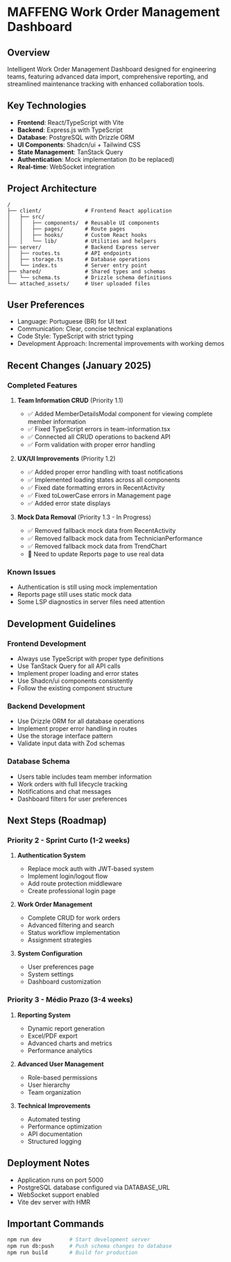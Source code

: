 # MAFFENG Work Order Management Dashboard

## Overview
Intelligent Work Order Management Dashboard designed for engineering teams, featuring advanced data import, comprehensive reporting, and streamlined maintenance tracking with enhanced collaboration tools.

## Key Technologies
- **Frontend**: React/TypeScript with Vite
- **Backend**: Express.js with TypeScript
- **Database**: PostgreSQL with Drizzle ORM
- **UI Components**: Shadcn/ui + Tailwind CSS
- **State Management**: TanStack Query
- **Authentication**: Mock implementation (to be replaced)
- **Real-time**: WebSocket integration

## Project Architecture
```
/
├── client/              # Frontend React application
│   ├── src/
│   │   ├── components/  # Reusable UI components
│   │   ├── pages/       # Route pages
│   │   ├── hooks/       # Custom React hooks
│   │   └── lib/         # Utilities and helpers
├── server/              # Backend Express server
│   ├── routes.ts        # API endpoints
│   ├── storage.ts       # Database operations
│   └── index.ts         # Server entry point
├── shared/              # Shared types and schemas
│   └── schema.ts        # Drizzle schema definitions
└── attached_assets/     # User uploaded files

```

## User Preferences
- Language: Portuguese (BR) for UI text
- Communication: Clear, concise technical explanations
- Code Style: TypeScript with strict typing
- Development Approach: Incremental improvements with working demos

## Recent Changes (January 2025)

### Completed Features
1. **Team Information CRUD** (Priority 1.1)
   - ✅ Added MemberDetailsModal component for viewing complete member information
   - ✅ Fixed TypeScript errors in team-information.tsx
   - ✅ Connected all CRUD operations to backend API
   - ✅ Form validation with proper error handling

2. **UX/UI Improvements** (Priority 1.2) 
   - ✅ Added proper error handling with toast notifications
   - ✅ Implemented loading states across all components
   - ✅ Fixed date formatting errors in RecentActivity
   - ✅ Fixed toLowerCase errors in Management page
   - ✅ Added error state displays

3. **Mock Data Removal** (Priority 1.3 - In Progress)
   - ✅ Removed fallback mock data from RecentActivity
   - ✅ Removed fallback mock data from TechnicianPerformance  
   - ✅ Removed fallback mock data from TrendChart
   - 🔄 Need to update Reports page to use real data

### Known Issues
- Authentication is still using mock implementation
- Reports page still uses static mock data
- Some LSP diagnostics in server files need attention

## Development Guidelines

### Frontend Development
- Always use TypeScript with proper type definitions
- Use TanStack Query for all API calls
- Implement proper loading and error states
- Use Shadcn/ui components consistently
- Follow the existing component structure

### Backend Development
- Use Drizzle ORM for all database operations
- Implement proper error handling in routes
- Use the storage interface pattern
- Validate input data with Zod schemas

### Database Schema
- Users table includes team member information
- Work orders with full lifecycle tracking
- Notifications and chat messages
- Dashboard filters for user preferences

## Next Steps (Roadmap)

### Priority 2 - Sprint Curto (1-2 weeks)
1. **Authentication System**
   - Replace mock auth with JWT-based system
   - Implement login/logout flow
   - Add route protection middleware
   - Create professional login page

2. **Work Order Management**
   - Complete CRUD for work orders
   - Advanced filtering and search
   - Status workflow implementation
   - Assignment strategies

3. **System Configuration**
   - User preferences page
   - System settings
   - Dashboard customization

### Priority 3 - Médio Prazo (3-4 weeks)
1. **Reporting System**
   - Dynamic report generation
   - Excel/PDF export
   - Advanced charts and metrics
   - Performance analytics

2. **Advanced User Management**
   - Role-based permissions
   - User hierarchy
   - Team organization

3. **Technical Improvements**
   - Automated testing
   - Performance optimization
   - API documentation
   - Structured logging

## Deployment Notes
- Application runs on port 5000
- PostgreSQL database configured via DATABASE_URL
- WebSocket support enabled
- Vite dev server with HMR

## Important Commands
```bash
npm run dev         # Start development server
npm run db:push     # Push schema changes to database
npm run build       # Build for production
```